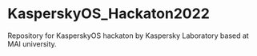 # KasperskyOS_Hackaton2022
Repository for KasperskyOS hackaton by Kaspersky Laboratory based at MAI university.
